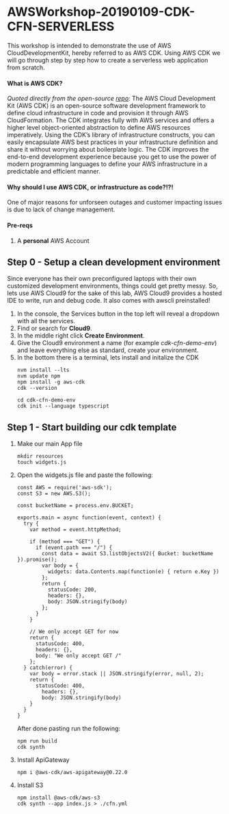 # AWSWorkshop-20190109-CDK-CFN-SERVERLESS
This workshop is intended to demonstrate the use of AWS CloudDevelopmentKit, hereby referred to as AWS CDK. Using AWS CDK we will go through step by step how to create a serverless web application from scratch. 

#### What is AWS CDK?
*Quoted directly from the open-source [repo](https://github.com/awslabs/aws-cdk)*: The AWS Cloud Development Kit (AWS CDK) is an open-source software development framework to define cloud infrastructure in code and provision it through AWS CloudFormation. The CDK integrates fully with AWS services and offers a higher level object-oriented abstraction to define AWS resources imperatively. Using the CDK’s library of infrastructure constructs, you can easily encapsulate AWS best practices in your infrastructure definition and share it without worrying about boilerplate logic. The CDK improves the end-to-end development experience because you get to use the power of modern programming languages to define your AWS infrastructure in a predictable and efficient manner.

#### Why should I use AWS CDK, or infrastructure as code?!?!
One of major reasons for unforseen outages and customer impacting issues is due to lack of change management.

#### Pre-reqs
1. A **personal** AWS Account

## Step 0 - Setup a clean development environment
Since everyone has their own preconfigured laptops with their own customized development environments, things could get pretty messy. So, lets use AWS Cloud9 for the sake of this lab, AWS Cloud9 provides a hosted IDE to write, run and debug code. It also comes with awscli preinstalled!

1. In the console, the Services button in the top left will reveal a dropdown with all the services.
2. Find or search for **Cloud9**.
3. In the middle right click **Create Environment**.
4. Give the Cloud9 environment a name (for example *cdk-cfn-demo-env*) and leave everything else as standard, create your environment.
5. In the bottom there is a terminal, lets install and initalize the CDK
    ```
    nvm install --lts
    nvm update npm
    npm install -g aws-cdk
    cdk --version

    cd cdk-cfn-demo-env
    cdk init --language typescript
    ```
    
## Step 1 - Start building our cdk template
1. Make our main App file
    ```
    mkdir resources
    touch widgets.js
    ```
2. Open the widgets.js file and paste the following:
    ```
    const AWS = require('aws-sdk');
    const S3 = new AWS.S3();

    const bucketName = process.env.BUCKET;

    exports.main = async function(event, context) {
      try {
        var method = event.httpMethod;

        if (method === "GET") {
          if (event.path === "/") {
            const data = await S3.listObjectsV2({ Bucket: bucketName }).promise();
            var body = {
              widgets: data.Contents.map(function(e) { return e.Key })
            };
            return {
              statusCode: 200,
              headers: {},
              body: JSON.stringify(body)
            };
          }
        }

        // We only accept GET for now
        return {
          statusCode: 400,
          headers: {},
          body: "We only accept GET /"
        };
      } catch(error) {
        var body = error.stack || JSON.stringify(error, null, 2);
        return {
          statusCode: 400,
            headers: {},
            body: JSON.stringify(body)
        }
      }
    }
    ```
    After done pasting run the following:
    ```
    npm run build
    cdk synth
    ```
3. Install ApiGateway
    ```
    npm i @aws-cdk/aws-apigateway@0.22.0
    ```
    
4. Install S3
    ```
    npm install @aws-cdk/aws-s3
    cdk synth --app index.js > ./cfn.yml
    ```


